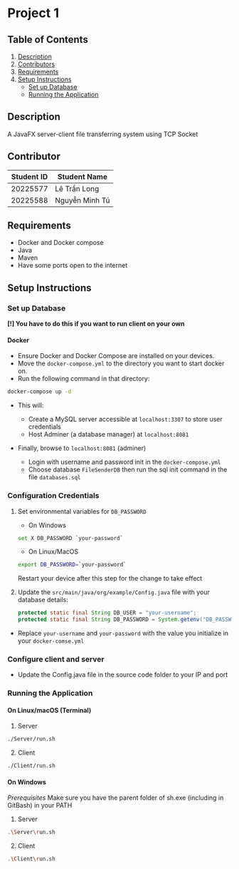 # Project 1

## Table of Contents
1. [Description](#description)
2. [Contributors](#contributors)
3. [Requirements](#requirements)
4. [Setup Instructions](#setup-instructions)
    - [Set up Database](#set-up-database)
    - [Running the Application](#running-the-application)

## Description
A JavaFX server-client file transferring system using TCP Socket

## Contributor
| Student ID  | Student Name |
| ------------- | ------------- |
| 20225577 | Lê Trần Long  |
| 20225588  | Nguyễn Minh Tú  |

## Requirements
- Docker and Docker compose
- Java
- Maven
- Have some ports open to the internet

## Setup Instructions

### Set up Database

**[!] You have to do this if you want to run client on your own**

#### Docker
- Ensure Docker and Docker Compose are installed on your devices.
- Move the `docker-compose.yml` to the directory you want to start docker on.
- Run the following command in that directory:
```bash
docker-compose up -d
```
- This will:
    - Create a MySQL server accessible at `localhost:3307` to store user credentials
    - Host Adminer (a database manager) at `localhost:8081`
     
- Finally, browse to `localhost:8081` (adminer)
    - Login with username and password init in the `docker-compose.yml`
    - Choose database `FileSenderDB` then run the sql init command in the file `databases.sql`

### Configuration Credentials
1. Set environmental variables for `DB_PASSWORD`
    - On Windows
    ```sh
    set X DB_PASSWORD `your-password`
    ```
    - On Linux/MacOS
    ```sh
    export DB_PASSWORD=`your-password`
    ```
    Restart your device after this step for the change to take effect

2. Update the `src/main/java/org/example/Config.java` file with your database details:
    ```java
    protected static final String DB_USER = "your-username";
    protected static final String DB_PASSWORD = System.getenv("DB_PASSWORD");
    ```
- Replace `your-username` and `your-password` with the value you initialize in your `docker-comse.yml`

### Configure client and server
- Update the Config.java file in the source code folder to your IP and port

### Running the Application

#### On Linux/macOS (Terminal)

1. Server
```bash
./Server/run.sh
```
2. Client
```bash
./Client/run.sh
```

#### On Windows

*Prerequisites* Make sure you have the parent folder of sh.exe (including in GitBash) in your PATH

1. Server
```bash
.\Server\run.sh
```
2. Client
```bash
.\Client\run.sh
```

